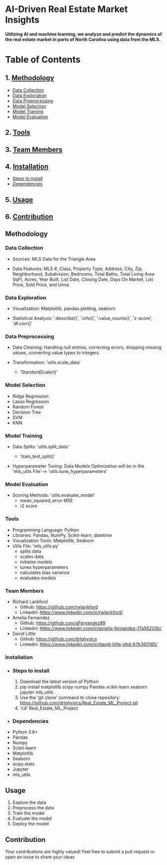 # AI-Driven Real Estate Market Insights
#### Utilizing AI and machine learning, we analyze and predict the dynamics of the real estate market in parts of North Carolina using data from the MLS.

# Table of Contents 

## 1. [Methodology](#methodology)
- [Data Collection](#data-collection)
- [Data Exploration](#data-exploration)
- [Data Preprocessing](#data-preprocessing)
- [Model Selection](#model-selection)
- [Model Training](#model-training)
- [Model Evaluation](#model-evaluation)
## 2. [Tools](#tools)
## 3. [Team Members](#team-members)
## 4. [Installation](#installation)
- [Steps to install](#steps-to-install)
- [Dependencies](#dependencies)
## 5. [Usage](#usage)

## 6. [Contribution](#contribution)

## Methodology <a name="methodology"></a>

### Data Collection <a name="data-collection"></a>
 - Sources: MLS Data for the Triangle Area
 
 - Data Features: MLS #, Class, Property Type, Address, City, Zip, Neighborhood, Subdivision, Bedrooms, Total Baths, Total Living Area SqFt, Acres, Year Built, List Date, Closing Date, Days On Market, List Price, Sold Price, and Unna




### Data Exploration <a name="data-exploration"></a> 
  - Visualization: Matplotlib, pandas.plotting, seaborn 

  - Statistical Analysis: '.describe()', '.info()', '.value_counts()', 'z-score', 'df.corr()' 


### Data Preprocessing <a name="data-preprocessing"></a> 
 - Data Cleaning: Handling null entries, correcting errors, dropping missing values, converting value types to integers. 


 - Transformation: 'utils.scale_data'
    - 'StandardScaler()'


### Model Selection <a name="model-selection"></a> 
 - Ridge Regression
 - Lasso Regression
 - Random Forest
 - Decision Tree
 - SVM
 - KNN

### Model Training <a name="model-training"></a> 
 - Data Splits: 'utils.split_data'
    - 'train_test_split()'


- Hyperparameter Tuning: Data Models Optimization will be in the 'mls_utils File'--> 'utils.tune_hyperparameters'



### Model Evaluation <a name="model-evaluation"></a> 
- Scoring Methods: 'utils.evaluate_model'
    - mean_squared_error MSE 
    - r2 score 



### Tools <a name="tools"></a>
- Programming Language: Python
- Libraries: Pandas, NumPy, Scikit-learn, datetime
- Visualization Tools: Matplotlib, Seaborn
- Utils File: 'mls_utils.py'
    - splits data
    - scales data
    - initiates models
    - tunes hyperparameters
    - calculates bias variance
    - evaluates models


### Team Members <a name="team-members"></a>
- Richard Lankford 
    - Github: https://github.com/rwlankford
    - Linkedin: https://www.linkedin.com/in/rwlankford/
- Amelia Fernandez
    - Github: https://github.com/aFernandez88
    - Linkedin: https://www.linkedin.com/in/amelia-fernandez-17a56220b/
- David Little
    - Github: https://github.com/drlphysics
    - Linkedin: https://www.linkedin.com/in/david-little-phd-67b360185/

### Installation <a name="installation"></a>
- ### Steps to install <a name="steps-to-install"></a>
    1. Download the latest version of Python
    2. pip install matplotlib scipy numpy Pandas scikit-learn seaborn jupyter mls_utils
    3. Use the 'git clone' command to clone repository: https://github.com/drlphysics/Real_Estate_ML_Project.git
    4. 'cd' Real_Estate_ML_Project
- ### Dependencies <a name="dependencies"></a>
- Python 3.8+
- Pandas
- Numpy
- Scikit-learn
- Matplotlib
- Seaborn
- scipy.stats
- Jupyter
- mls_utils

## Usage <a name="usage"></a>
  1. Explore the data
  2. Preprocess the data
  3. Train the model
  4. Evaluate the model
  5. Deploy the model


## Contribution <a name="contribution"></a>
Your contributions are highly valued! Feel free to submit a pull request or open an issue to share your ideas





